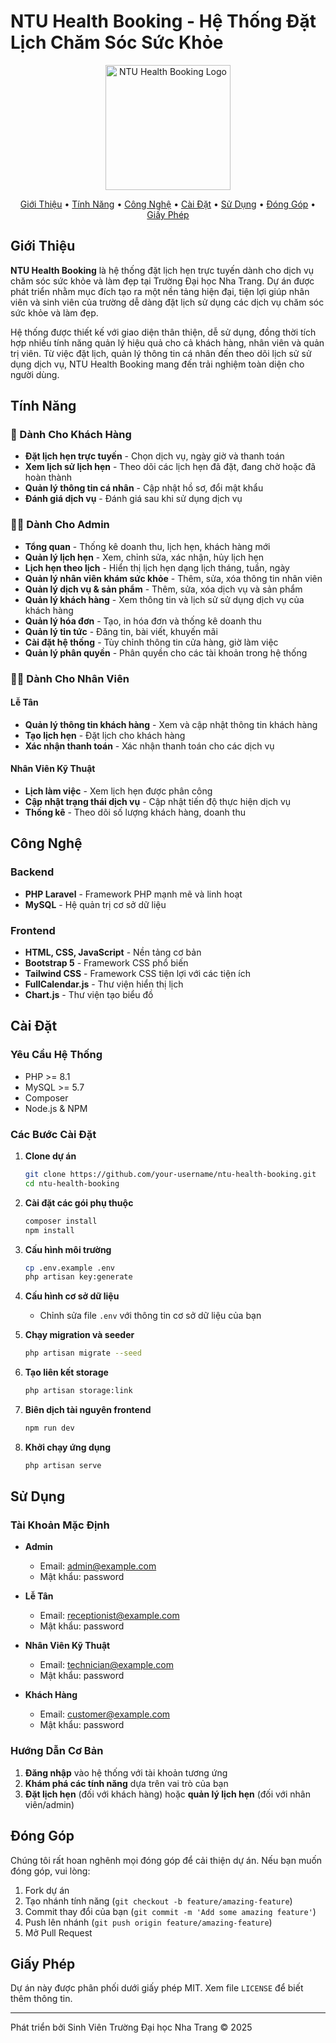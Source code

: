 # NTU Health Booking - Hệ Thống Đặt Lịch Chăm Sóc Sức Khỏe

<p align="center">
  <img src="public/images/logo.png" alt="NTU Health Booking Logo" width="200">
</p>

<p align="center">
  <a href="#giới-thiệu">Giới Thiệu</a> •
  <a href="#tính-năng">Tính Năng</a> •
  <a href="#công-nghệ">Công Nghệ</a> •
  <a href="#cài-đặt">Cài Đặt</a> •
  <a href="#sử-dụng">Sử Dụng</a> •
  <a href="#đóng-góp">Đóng Góp</a> •
  <a href="#giấy-phép">Giấy Phép</a>
</p>

## Giới Thiệu

**NTU Health Booking** là hệ thống đặt lịch hẹn trực tuyến dành cho dịch vụ chăm sóc sức khỏe và làm đẹp tại Trường Đại học Nha Trang. Dự án được phát triển nhằm mục đích tạo ra một nền tảng hiện đại, tiện lợi giúp nhân viên và sinh viên của trường dễ dàng đặt lịch sử dụng các dịch vụ chăm sóc sức khỏe và làm đẹp.

Hệ thống được thiết kế với giao diện thân thiện, dễ sử dụng, đồng thời tích hợp nhiều tính năng quản lý hiệu quả cho cả khách hàng, nhân viên và quản trị viên. Từ việc đặt lịch, quản lý thông tin cá nhân đến theo dõi lịch sử sử dụng dịch vụ, NTU Health Booking mang đến trải nghiệm toàn diện cho người dùng.

## Tính Năng

### 👤 Dành Cho Khách Hàng
- **Đặt lịch hẹn trực tuyến** - Chọn dịch vụ, ngày giờ và thanh toán
- **Xem lịch sử lịch hẹn** - Theo dõi các lịch hẹn đã đặt, đang chờ hoặc đã hoàn thành
- **Quản lý thông tin cá nhân** - Cập nhật hồ sơ, đổi mật khẩu
- **Đánh giá dịch vụ** - Đánh giá sau khi sử dụng dịch vụ

### 👨‍💼 Dành Cho Admin
- **Tổng quan** - Thống kê doanh thu, lịch hẹn, khách hàng mới
- **Quản lý lịch hẹn** - Xem, chỉnh sửa, xác nhận, hủy lịch hẹn
- **Lịch hẹn theo lịch** - Hiển thị lịch hẹn dạng lịch tháng, tuần, ngày
- **Quản lý nhân viên khám sức khỏe** - Thêm, sửa, xóa thông tin nhân viên
- **Quản lý dịch vụ & sản phẩm** - Thêm, sửa, xóa dịch vụ và sản phẩm
- **Quản lý khách hàng** - Xem thông tin và lịch sử sử dụng dịch vụ của khách hàng
- **Quản lý hóa đơn** - Tạo, in hóa đơn và thống kê doanh thu
- **Quản lý tin tức** - Đăng tin, bài viết, khuyến mãi
- **Cài đặt hệ thống** - Tùy chỉnh thông tin cửa hàng, giờ làm việc
- **Quản lý phân quyền** - Phân quyền cho các tài khoản trong hệ thống

### 💇‍♂️ Dành Cho Nhân Viên
#### Lễ Tân
- **Quản lý thông tin khách hàng** - Xem và cập nhật thông tin khách hàng
- **Tạo lịch hẹn** - Đặt lịch cho khách hàng
- **Xác nhận thanh toán** - Xác nhận thanh toán cho các dịch vụ

#### Nhân Viên Kỹ Thuật
- **Lịch làm việc** - Xem lịch hẹn được phân công
- **Cập nhật trạng thái dịch vụ** - Cập nhật tiến độ thực hiện dịch vụ
- **Thống kê** - Theo dõi số lượng khách hàng, doanh thu

## Công Nghệ

### Backend
- **PHP Laravel** - Framework PHP mạnh mẽ và linh hoạt
- **MySQL** - Hệ quản trị cơ sở dữ liệu

### Frontend
- **HTML, CSS, JavaScript** - Nền tảng cơ bản
- **Bootstrap 5** - Framework CSS phổ biến
- **Tailwind CSS** - Framework CSS tiện lợi với các tiện ích
- **FullCalendar.js** - Thư viện hiển thị lịch
- **Chart.js** - Thư viện tạo biểu đồ

## Cài Đặt

### Yêu Cầu Hệ Thống
- PHP >= 8.1
- MySQL >= 5.7
- Composer
- Node.js & NPM

### Các Bước Cài Đặt

1. **Clone dự án**
   ```bash
   git clone https://github.com/your-username/ntu-health-booking.git
   cd ntu-health-booking
   ```

2. **Cài đặt các gói phụ thuộc**
   ```bash
   composer install
   npm install
   ```

3. **Cấu hình môi trường**
   ```bash
   cp .env.example .env
   php artisan key:generate
   ```

4. **Cấu hình cơ sở dữ liệu**
   - Chỉnh sửa file `.env` với thông tin cơ sở dữ liệu của bạn

5. **Chạy migration và seeder**
   ```bash
   php artisan migrate --seed
   ```

6. **Tạo liên kết storage**
   ```bash
   php artisan storage:link
   ```

7. **Biên dịch tài nguyên frontend**
   ```bash
   npm run dev
   ```

8. **Khởi chạy ứng dụng**
   ```bash
   php artisan serve
   ```

## Sử Dụng

### Tài Khoản Mặc Định

- **Admin**
  - Email: admin@example.com
  - Mật khẩu: password

- **Lễ Tân**
  - Email: receptionist@example.com
  - Mật khẩu: password

- **Nhân Viên Kỹ Thuật**
  - Email: technician@example.com
  - Mật khẩu: password

- **Khách Hàng**
  - Email: customer@example.com
  - Mật khẩu: password

### Hướng Dẫn Cơ Bản

1. **Đăng nhập** vào hệ thống với tài khoản tương ứng
2. **Khám phá các tính năng** dựa trên vai trò của bạn
3. **Đặt lịch hẹn** (đối với khách hàng) hoặc **quản lý lịch hẹn** (đối với nhân viên/admin)

## Đóng Góp

Chúng tôi rất hoan nghênh mọi đóng góp để cải thiện dự án. Nếu bạn muốn đóng góp, vui lòng:

1. Fork dự án
2. Tạo nhánh tính năng (`git checkout -b feature/amazing-feature`)
3. Commit thay đổi của bạn (`git commit -m 'Add some amazing feature'`)
4. Push lên nhánh (`git push origin feature/amazing-feature`)
5. Mở Pull Request

## Giấy Phép

Dự án này được phân phối dưới giấy phép MIT. Xem file `LICENSE` để biết thêm thông tin.

---

Phát triển bởi Sinh Viên Trường Đại học Nha Trang © 2025
